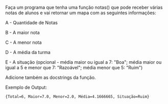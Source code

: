 Faça um programa que tenha uma função notas() que pode receber várias notas de alunos e vai retornar um mapa com as seguintes informações:

A - Quantidade de Notas

B - A maior nota

C - A menor nota

D - A média da turma

E - A situação (opcional - média maior ou igual a 7: "Boa"; média maior ou igual a 5 e menor que 7: "Razoável"; média menor que 5: "Ruim") 

Adicione também as docstrings da função. 

Exemplo de Output:
~~~
{Total=6, Maior=7.0, Menor=2.0, Média=4.1666665, Situação=Ruim}
~~~
